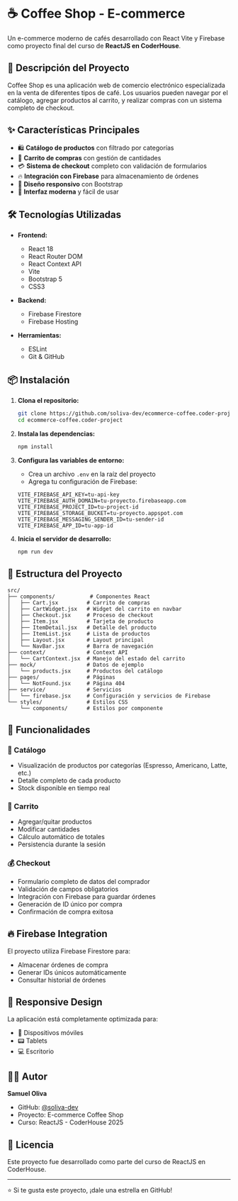 # ☕ Coffee Shop - E-commerce

Un e-commerce moderno de cafés desarrollado con React Vite y Firebase como proyecto final del curso de **ReactJS en CoderHouse**.

## 🚀 Descripción del Proyecto

Coffee Shop es una aplicación web de comercio electrónico especializada en la venta de diferentes tipos de café. Los usuarios pueden navegar por el catálogo, agregar productos al carrito, y realizar compras con un sistema completo de checkout.

## ✨ Características Principales

- 🛍️ **Catálogo de productos** con filtrado por categorías
- 🛒 **Carrito de compras** con gestión de cantidades
- 💳 **Sistema de checkout** completo con validación de formularios
- 🔥 **Integración con Firebase** para almacenamiento de órdenes
- 📱 **Diseño responsivo** con Bootstrap
- 🎨 **Interfaz moderna** y fácil de usar

## 🛠️ Tecnologías Utilizadas

- **Frontend:**
  - React 18
  - React Router DOM
  - React Context API
  - Vite
  - Bootstrap 5
  - CSS3

- **Backend:**
  - Firebase Firestore
  - Firebase Hosting

- **Herramientas:**
  - ESLint
  - Git & GitHub

## 📦 Instalación

1. **Clona el repositorio:**
   ```bash
   git clone https://github.com/soliva-dev/ecommerce-coffee.coder-project.git
   cd ecommerce-coffee.coder-project
   ```

2. **Instala las dependencias:**
   ```bash
   npm install
   ```

3. **Configura las variables de entorno:**
   - Crea un archivo `.env` en la raíz del proyecto
   - Agrega tu configuración de Firebase:
   ```env
   VITE_FIREBASE_API_KEY=tu-api-key
   VITE_FIREBASE_AUTH_DOMAIN=tu-proyecto.firebaseapp.com
   VITE_FIREBASE_PROJECT_ID=tu-project-id
   VITE_FIREBASE_STORAGE_BUCKET=tu-proyecto.appspot.com
   VITE_FIREBASE_MESSAGING_SENDER_ID=tu-sender-id
   VITE_FIREBASE_APP_ID=tu-app-id
   ```

4. **Inicia el servidor de desarrollo:**
   ```bash
   npm run dev
   ```

## 📁 Estructura del Proyecto

```
src/
├── components/           # Componentes React
│   ├── Cart.jsx         # Carrito de compras
│   ├── CartWidget.jsx   # Widget del carrito en navbar
│   ├── Checkout.jsx     # Proceso de checkout
│   ├── Item.jsx         # Tarjeta de producto
│   ├── ItemDetail.jsx   # Detalle del producto
│   ├── ItemList.jsx     # Lista de productos
│   ├── Layout.jsx       # Layout principal
│   └── NavBar.jsx       # Barra de navegación
├── context/             # Context API
│   └── CartContext.jsx  # Manejo del estado del carrito
├── mock/                # Datos de ejemplo
│   └── products.jsx     # Productos del catálogo
├── pages/               # Páginas
│   └── NotFound.jsx     # Página 404
├── service/             # Servicios
│   └── firebase.jsx     # Configuración y servicios de Firebase
└── styles/              # Estilos CSS
    └── components/      # Estilos por componente
```

## 🎯 Funcionalidades

### 🏪 Catálogo
- Visualización de productos por categorías (Espresso, Americano, Latte, etc.)
- Detalle completo de cada producto
- Stock disponible en tiempo real

### 🛒 Carrito
- Agregar/quitar productos
- Modificar cantidades
- Cálculo automático de totales
- Persistencia durante la sesión

### 💰 Checkout
- Formulario completo de datos del comprador
- Validación de campos obligatorios
- Integración con Firebase para guardar órdenes
- Generación de ID único por compra
- Confirmación de compra exitosa

## 🔥 Firebase Integration

El proyecto utiliza Firebase Firestore para:
- Almacenar órdenes de compra
- Generar IDs únicos automáticamente
- Consultar historial de órdenes

## 📱 Responsive Design

La aplicación está completamente optimizada para:
- 📱 Dispositivos móviles
- 📟 Tablets
- 💻 Escritorio

## 👨‍💻 Autor

**Samuel Oliva**
- GitHub: [@soliva-dev](https://github.com/soliva-dev)
- Proyecto: E-commerce Coffee Shop
- Curso: ReactJS - CoderHouse 2025

## 📝 Licencia

Este proyecto fue desarrollado como parte del curso de ReactJS en CoderHouse.

---

⭐ Si te gusta este proyecto, ¡dale una estrella en GitHub!
